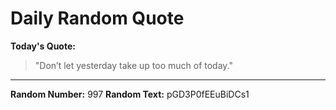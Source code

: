 # Daily Random Quote

**Today's Quote:**
> "Don’t let yesterday take up too much of today."

---

**Random Number:** 997
**Random Text:** pGD3P0fEEuBiDCs1
